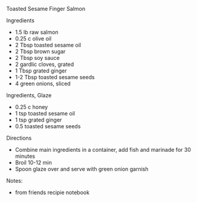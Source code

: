 Toasted Sesame Finger Salmon

Ingredients
* 1.5 lb raw salmon
* 0.25 c olive oil
* 2 Tbsp toasted sesame oil
* 2 Tbsp brown sugar
* 2 Tbsp soy sauce
* 2 gardlic cloves, grated
* 1 Tbsp grated ginger
* 1-2 Tbsp toasted sesame seeds
* 4 green onions, sliced

Ingredients, Glaze
* 0.25 c honey
* 1 tsp toasted sesame oil
* 1 tsp grated ginger
* 0.5 toasted sesame seeds

Directions
* Combine main ingredients in a container, add fish and marinade for 30 minutes
* Broil 10-12 min
* Spoon glaze over and serve with green onion garnish

Notes:
* from friends recipie notebook
